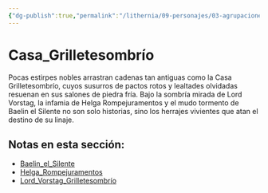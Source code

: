 ```yaml
---
{"dg-publish":true,"permalink":"/lithernia/09-personajes/03-agrupaciones/casa-grilletesombrio/home/"}
---
```


# Casa_Grilletesombrío

Pocas estirpes nobles arrastran cadenas tan antiguas como la Casa Grilletesombrío, cuyos susurros de pactos rotos y lealtades olvidadas resuenan en sus salones de piedra fría. Bajo la sombría mirada de Lord Vorstag, la infamia de Helga Rompejuramentos y el mudo tormento de Baelin el Silente no son solo historias, sino los herrajes vivientes que atan el destino de su linaje.

## Notas en esta sección:
- [Baelin_el_Silente](./Baelin_el_Silente.md)
- [Helga_Rompejuramentos](./Helga_Rompejuramentos.md)
- [Lord_Vorstag_Grilletesombrío](./Lord_Vorstag_Grilletesombrío.md)

